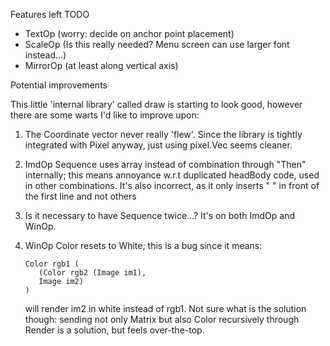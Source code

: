 Features left TODO

- TextOp (worry: decide on anchor point placement)
- ScaleOp (Is this really needed? Menu screen can use larger font instead...)
- MirrorOp (at least along vertical axis)

Potential improvements

This little 'internal library' called draw is starting to look good, however there are some warts I'd like to improve upon:

1. The Coordinate vector never really 'flew'. Since the library is tightly integrated with Pixel anyway, just using pixel.Vec seems cleaner.
2. ImdOp Sequence uses array instead of combination through "Then" internally; this means annoyance w.r.t duplicated headBody code, used in other combinations. It's also incorrect, as it only inserts "  " in front of the first line and not others
3. Is it necessary to have Sequence twice...? It's on both
   ImdOp and WinOp.
4. WinOp Color resets to White; this is a bug since it
   means:
   
      ```
      Color rgb1 (
         (Color rgb2 (Image im1),
         Image im2)
      )
      ```
   
   will render im2 in white instead of rgb1.
   Not sure what is the solution though: sending not
   only Matrix but also Color recursively through
   Render is a solution, but feels over-the-top.

